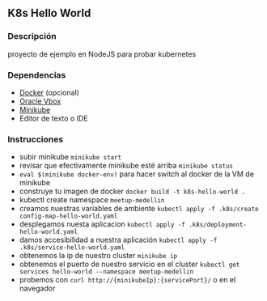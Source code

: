 ## K8s Hello World

### **Descripción**

proyecto de ejemplo en NodeJS para probar kubernetes


###  **Dependencias**

- [Docker](https://docs.docker.com/install/) (opcional)
- [Oracle Vbox](https://www.virtualbox.org/)
- [Minikube](https://kubernetes.io/docs/tasks/tools/install-minikube/) 
- Editor de texto o IDE

### **Instrucciones**

- subir minikube `minikube start`
- revisar que efectivamente minikube esté arriba `minikube status`
- `eval $(minikube docker-env)` para hacer switch al docker de la VM de minikube
- construye tu imagen de  docker  `docker build -t k8s-hello-world .`
- kubectl create namespace `meetup-medellin`
- creamos nuestras variables de ambiente `kubectl apply -f .k8s/create config-map-hello-world.yaml`
- desplegamos nuesta aplicacion `kubectl apply -f .k8s/deployment-hello-world.yaml`
- damos accesibilidad a nuestra aplicación `kubectl apply -f .k8s/service-hello-world.yaml`
- obtenemos la ip de nuestro cluster `minikube ip`
- obtenemos el puerto de nuestro servicio en el cluster `kubectl get services hello-world --namespace meetup-medellin`
- probemos con `curl http://{minikubeIp}:{servicePort}/` o en el navegador
